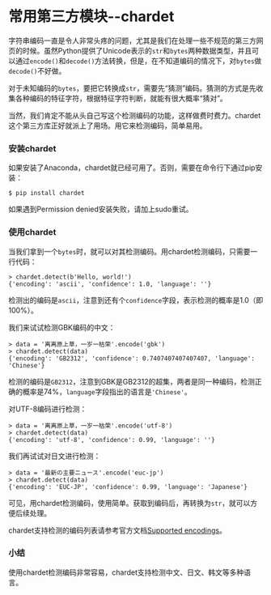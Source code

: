 # 常用第三方模块--chardet


字符串编码一直是令人非常头疼的问题，尤其是我们在处理一些不规范的第三方网页的时候。虽然Python提供了Unicode表示的`str`和`bytes`两种数据类型，并且可以通过`encode()`和`decode()`方法转换，但是，在不知道编码的情况下，对`bytes`做`decode()`不好做。


对于未知编码的`bytes`，要把它转换成`str`，需要先“猜测”编码。猜测的方式是先收集各种编码的特征字符，根据特征字符判断，就能有很大概率“猜对”。


当然，我们肯定不能从头自己写这个检测编码的功能，这样做费时费力。chardet这个第三方库正好就派上了用场。用它来检测编码，简单易用。


### 安装chardet


如果安装了Anaconda，chardet就已经可用了。否则，需要在命令行下通过pip安装：


```
$ pip install chardet
```


如果遇到Permission denied安装失败，请加上sudo重试。


### 使用chardet


当我们拿到一个`bytes`时，就可以对其检测编码。用chardet检测编码，只需要一行代码：


```
> chardet.detect(b'Hello, world!')
{'encoding': 'ascii', 'confidence': 1.0, 'language': ''}
```


检测出的编码是`ascii`，注意到还有个`confidence`字段，表示检测的概率是1.0（即100%）。


我们来试试检测GBK编码的中文：


```
> data = '离离原上草，一岁一枯荣'.encode('gbk')
> chardet.detect(data)
{'encoding': 'GB2312', 'confidence': 0.7407407407407407, 'language': 'Chinese'}
```


检测的编码是`GB2312`，注意到GBK是GB2312的超集，两者是同一种编码，检测正确的概率是74%，`language`字段指出的语言是`'Chinese'`。


对UTF-8编码进行检测：


```
> data = '离离原上草，一岁一枯荣'.encode('utf-8')
> chardet.detect(data)
{'encoding': 'utf-8', 'confidence': 0.99, 'language': ''}
```


我们再试试对日文进行检测：


```
> data = '最新の主要ニュース'.encode('euc-jp')
> chardet.detect(data)
{'encoding': 'EUC-JP', 'confidence': 0.99, 'language': 'Japanese'}
```


可见，用chardet检测编码，使用简单。获取到编码后，再转换为`str`，就可以方便后续处理。


chardet支持检测的编码列表请参考官方文档[Supported encodings](https://chardet.readthedocs.io/en/latest/supported-encodings.html)。


### 小结


使用chardet检测编码非常容易，chardet支持检测中文、日文、韩文等多种语言。

